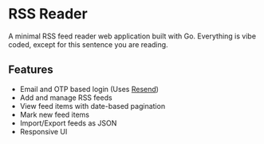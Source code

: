 # RSS Reader

A minimal RSS feed reader web application built with Go. Everything is vibe coded, except for this sentence you are reading.

## Features

- Email and OTP based login (Uses [Resend](https://resend.com/))
- Add and manage RSS feeds
- View feed items with date-based pagination
- Mark new feed items
- Import/Export feeds as JSON
- Responsive UI
